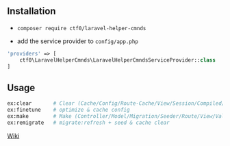 ## Installation

- `composer require ctf0/laravel-helper-cmnds`

- add the service provider to `config/app.php`
```php
'providers' => [
    ctf0\LaravelHelperCmnds\LaravelHelperCmndsServiceProvider::class
]
```

## Usage

```bash
ex:clear       # Clear (Cache/Config/Route-Cache/View/Session/Compiled/Laravel-LogFile/Pass-Resets)
ex:finetune    # optimize & cache config
ex:make        # Make (Controller/Model/Migration/Seeder/Route/View/Validation)
ex:remigrate   # migrate:refresh + seed & cache clear
```

[Wiki](https://github.com/ctf0/Laravel-Helper-Cmnds/wiki/Usage)
